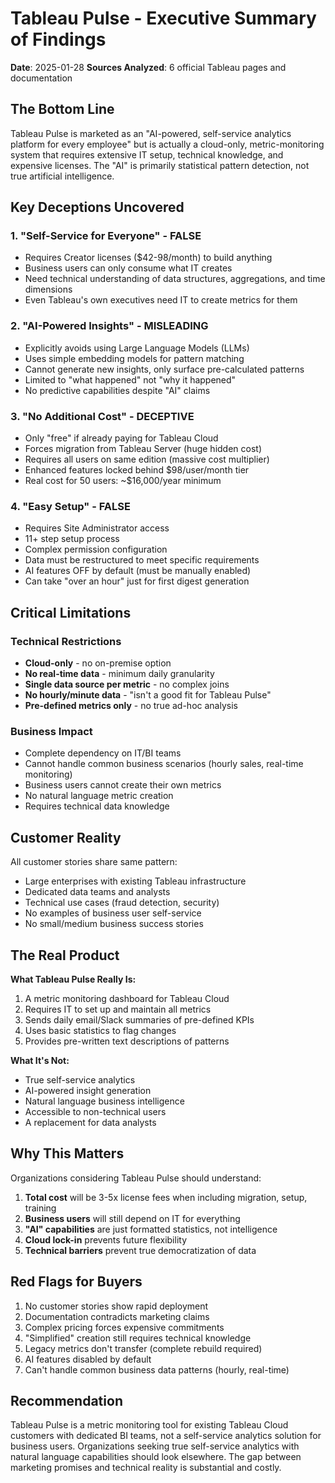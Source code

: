 # Tableau Pulse - Executive Summary of Findings
**Date**: 2025-01-28
**Sources Analyzed**: 6 official Tableau pages and documentation

## The Bottom Line

Tableau Pulse is marketed as an "AI-powered, self-service analytics platform for every employee" but is actually a cloud-only, metric-monitoring system that requires extensive IT setup, technical knowledge, and expensive licenses. The "AI" is primarily statistical pattern detection, not true artificial intelligence.

## Key Deceptions Uncovered

### 1. "Self-Service for Everyone" - FALSE
- Requires Creator licenses ($42-98/month) to build anything
- Business users can only consume what IT creates
- Need technical understanding of data structures, aggregations, and time dimensions
- Even Tableau's own executives need IT to create metrics for them

### 2. "AI-Powered Insights" - MISLEADING  
- Explicitly avoids using Large Language Models (LLMs)
- Uses simple embedding models for pattern matching
- Cannot generate new insights, only surface pre-calculated patterns
- Limited to "what happened" not "why it happened"
- No predictive capabilities despite "AI" claims

### 3. "No Additional Cost" - DECEPTIVE
- Only "free" if already paying for Tableau Cloud
- Forces migration from Tableau Server (huge hidden cost)
- Requires all users on same edition (massive cost multiplier)
- Enhanced features locked behind $98/user/month tier
- Real cost for 50 users: ~$16,000/year minimum

### 4. "Easy Setup" - FALSE
- Requires Site Administrator access
- 11+ step setup process
- Complex permission configuration
- Data must be restructured to meet specific requirements
- AI features OFF by default (must be manually enabled)
- Can take "over an hour" just for first digest generation

## Critical Limitations

### Technical Restrictions
- **Cloud-only** - no on-premise option
- **No real-time data** - minimum daily granularity
- **Single data source per metric** - no complex joins
- **No hourly/minute data** - "isn't a good fit for Tableau Pulse"
- **Pre-defined metrics only** - no true ad-hoc analysis

### Business Impact
- Complete dependency on IT/BI teams
- Cannot handle common business scenarios (hourly sales, real-time monitoring)
- Business users cannot create their own metrics
- No natural language metric creation
- Requires technical data knowledge

## Customer Reality

All customer stories share same pattern:
- Large enterprises with existing Tableau infrastructure
- Dedicated data teams and analysts
- Technical use cases (fraud detection, security)
- No examples of business user self-service
- No small/medium business success stories

## The Real Product

**What Tableau Pulse Really Is:**
1. A metric monitoring dashboard for Tableau Cloud
2. Requires IT to set up and maintain all metrics
3. Sends daily email/Slack summaries of pre-defined KPIs
4. Uses basic statistics to flag changes
5. Provides pre-written text descriptions of patterns

**What It's Not:**
- True self-service analytics
- AI-powered insight generation
- Natural language business intelligence
- Accessible to non-technical users
- A replacement for data analysts

## Why This Matters

Organizations considering Tableau Pulse should understand:
1. **Total cost** will be 3-5x license fees when including migration, setup, training
2. **Business users** will still depend on IT for everything
3. **"AI" capabilities** are just formatted statistics, not intelligence
4. **Cloud lock-in** prevents future flexibility
5. **Technical barriers** prevent true democratization of data

## Red Flags for Buyers

1. No customer stories show rapid deployment
2. Documentation contradicts marketing claims
3. Complex pricing forces expensive commitments
4. "Simplified" creation still requires technical knowledge
5. Legacy metrics don't transfer (complete rebuild required)
6. AI features disabled by default
7. Can't handle common business data patterns (hourly, real-time)

## Recommendation

Tableau Pulse is a metric monitoring tool for existing Tableau Cloud customers with dedicated BI teams, not a self-service analytics solution for business users. Organizations seeking true self-service analytics with natural language capabilities should look elsewhere. The gap between marketing promises and technical reality is substantial and costly.